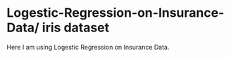 # Logestic-Regression-on-Insurance-Data/ iris dataset
Here I am using Logestic Regression on Insurance Data.
